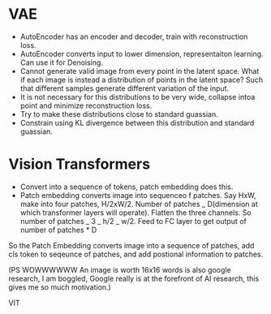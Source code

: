 # VAE

- AutoEncoder has an encoder and decoder, train with reconstruction loss.
- AutoEncoder converts input to lower dimension, representaiton learning. Can use it for Denoising.
- Cannot generate valid image from every point in the latent space. What if each image is instead a distribution of points in the latent space? Such that different samples generate different variation of the input.
- It is not necessary for this distributions to be very wide, collapse intoa point and minimize reconstruction loss.
- Try to make these distributions close to standard guassian.
- Constrain using KL divergence between this distribution and standard guassian.

# Vision Transformers

- Convert into a sequence of tokens, patch embedding does this.
- Patch embedding converts image into sequenceo f patches. Say HxW, make into four patches, H/2xW/2. Number of patches _ D(dimension at which transformer layers will operate).
  Flatten the three channels. So number of patches _ 3 _ h/2 _ w/2. Feed to FC layer to get output of number of patches \* D

So the Patch Embedding converts image into a sequence of patches, add cls token to seqeunce of patches, and add postional information to patches.

(PS WOWWWWWW An image is worth 16x16 words is also google research, I am boggled, Google really is at the forefront of AI research, this gives me so much motivation.)

VIT
